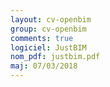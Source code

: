 ```yaml
---
layout: cv-openbim
group: cv-openbim
comments: true
logiciel: JustBIM
nom_pdf: justbim.pdf
maj: 07/03/2018
---
```

